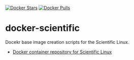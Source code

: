 [![Docker Stars](https://img.shields.io/docker/stars/ringo/scientific.svg)][this.project_docker_hub_url]
[![Docker Pulls](https://img.shields.io/docker/pulls/ringo/scientific.svg)][this.project_docker_hub_url]

docker-scientific
=================

Docekr base image creation scripts for the Scientific Linux.

- [Docker container repository for Scientific Linux][this.project_docker_hub_url]


[this.project_docker_hub_url]: https://registry.hub.docker.com/u/ringo/scientific
